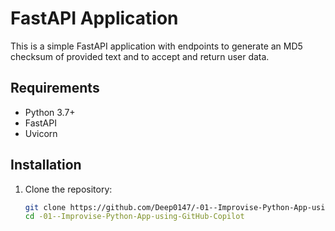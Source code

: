 # FastAPI Application

This is a simple FastAPI application with endpoints to generate an MD5 checksum of provided text and to accept and return user data.

## Requirements

- Python 3.7+
- FastAPI
- Uvicorn

## Installation

1. Clone the repository:

   ```bash
   git clone https://github.com/Deep0147/-01--Improvise-Python-App-using-GitHub-Copilot.git
   cd -01--Improvise-Python-App-using-GitHub-Copilot
